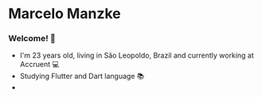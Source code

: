 # Marcelo Manzke 

### Welcome! 👋

- I'm 23 years old, living in São Leopoldo, Brazil and currently working at Accruent 💻
- Studying Flutter and Dart language 📚
- 


<!---
KoolieM/KoolieM is a ✨ special ✨ repository because its `README.md` (this file) appears on your GitHub profile.
You can click the Preview link to take a look at your changes.
--->
